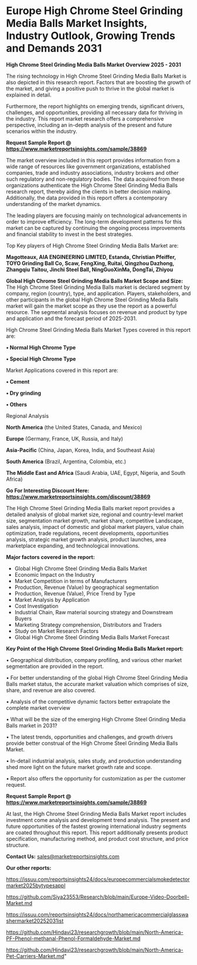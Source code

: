 # Europe High Chrome Steel Grinding Media Balls Market Insights, Industry Outlook, Growing Trends and Demands 2031

<Strong> High Chrome Steel Grinding Media Balls Market Overview 2025 - 2031</strong>

The rising technology in High Chrome Steel Grinding Media Balls Market is also depicted in this research report. Factors that are boosting the growth of the market, and giving a positive push to thrive in the global market is explained in detail.

Furthermore, the report highlights on emerging trends, significant drivers, challenges, and opportunities, providing all necessary data for thriving in the industry. This report market research offers a comprehensive perspective, including an in-depth analysis of the present and future scenarios within the industry.

<strong>Request Sample Report @ <a href=https://www.marketreportsinsights.com/sample/38869>https://www.marketreportsinsights.com/sample/38869</a></strong>

The market overview included in this report provides information from a wide range of resources like government organizations, established companies, trade and industry associations, industry brokers and other such regulatory and non-regulatory bodies. The data acquired from these organizations authenticate the High Chrome Steel Grinding Media Balls research report, thereby aiding the clients in better decision making. Additionally, the data provided in this report offers a contemporary understanding of the market dynamics.

The leading players are focusing mainly on technological advancements in order to improve efficiency. The long-term development patterns for this market can be captured by continuing the ongoing process improvements and financial stability to invest in the best strategies.

Top Key players of High Chrome Steel Grinding Media Balls Market are:

<strong>Magotteaux, AIA ENGINEERING LIMITED, Estanda, Christian Pfeiffer, TOYO Grinding Ball Co, Scaw, FengXing, Ruitai, Qingzhou Dazhong, Zhangqiu Taitou, Jinchi Steel Ball, NingGuoXinMa, DongTai, Zhiyou</strong>

<strong><b>Global High Chrome Steel Grinding Media Balls Market Scope and Size:</b></strong>
The High Chrome Steel Grinding Media Balls market is declared segment by company, region (country), type, and application. Players, stakeholders, and other participants in the global High Chrome Steel Grinding Media Balls market will gain the market scope as they use the report as a powerful resource. The segmental analysis focuses on revenue and product by type and application and the forecast period of 2025-2031.

High Chrome Steel Grinding Media Balls Market Types covered in this report are:

<strong>•  Normal High Chrome Type

•  Special High Chrome Type</strong>

Market Applications covered in this report are:

<strong>•  Cement

•  Dry grinding

•  Others</strong> 

Regional Analysis

<strong>North America</strong> (the United States, Canada, and Mexico)

<strong>Europe</strong> (Germany, France, UK, Russia, and Italy)

<strong>Asia-Pacific</strong> (China, Japan, Korea, India, and Southeast Asia)

<strong>South America</strong> (Brazil, Argentina, Colombia, etc.)

<strong>The Middle East and Africa</strong> (Saudi Arabia, UAE, Egypt, Nigeria, and South Africa)

<strong>Go For Interesting Discount Here: <a href=https://www.marketreportsinsights.com/discount/38869>https://www.marketreportsinsights.com/discount/38869</a></strong>

The High Chrome Steel Grinding Media Balls market report provides a detailed analysis of global market size, regional and country-level market size, segmentation market growth, market share, competitive Landscape, sales analysis, impact of domestic and global market players, value chain optimization, trade regulations, recent developments, opportunities analysis, strategic market growth analysis, product launches, area marketplace expanding, and technological innovations.

<strong><b>Major factors covered in the report:</b></strong>
<ul>
  <li>Global High Chrome Steel Grinding Media Balls Market </li>
  <li>Economic Impact on the Industry</li>
  <li>Market Competition in terms of Manufacturers</li>
  <li>Production, Revenue (Value) by geographical segmentation</li>
  <li>Production, Revenue (Value), Price Trend by Type</li>
  <li>Market Analysis by Application</li>
  <li>Cost Investigation</li>
  <li>Industrial Chain, Raw material sourcing strategy and Downstream Buyers</li>
  <li>Marketing Strategy comprehension, Distributors and Traders</li>
  <li>Study on Market Research Factors</li>
  <li>Global High Chrome Steel Grinding Media Balls Market Forecast</li>
</ul>

<strong><b>Key Point of the High Chrome Steel Grinding Media Balls Market report:</b></strong>

• Geographical distribution, company profiling, and various other market segmentation are provided in the report.

• For better understanding of the global High Chrome Steel Grinding Media Balls market status, the accurate market valuation which comprises of size, share, and revenue are also covered.

• Analysis of the competitive dynamic factors better extrapolate the complete market overview

• What will be the size of the emerging High Chrome Steel Grinding Media Balls market in 2031?

• The latest trends, opportunities and challenges, and growth drivers provide better construal of the High Chrome Steel Grinding Media Balls Market.

• In-detail industrial analysis, sales study, and production understanding shed more light on the future market growth rate and scope.

• Report also offers the opportunity for customization as per the customer request.

<strong>Request Sample Report @ <a href=https://www.marketreportsinsights.com/sample/38869>https://www.marketreportsinsights.com/sample/38869</a></strong>

At last, the High Chrome Steel Grinding Media Balls Market report includes investment come analysis and development trend analysis. The present and future opportunities of the fastest growing international industry segments are coated throughout this report. This report additionally presents product specification, manufacturing method, and product cost structure, and price structure.

<strong>Contact Us:</strong>
sales@marketreportsinsights.com

<strong>Our other reports:</strong>

<a href=https://issuu.com/reportsinsights24/docs/europecommercialsmokedetectormarket2025bytypesappl>https://issuu.com/reportsinsights24/docs/europecommercialsmokedetectormarket2025bytypesappl</a>

<a href=https://github.com/Siya23553/Research/blob/main/Europe-Video-Doorbell-Market.md>https://github.com/Siya23553/Research/blob/main/Europe-Video-Doorbell-Market.md</a>

<a href=https://issuu.com/reportsinsights24/docs/northamericacommercialglasswashermarket20252031ist>https://issuu.com/reportsinsights24/docs/northamericacommercialglasswashermarket20252031ist</a>

<a href=https://github.com/Hindavi23/researchgrowth/blob/main/North-America-PF-Phenol-methanal-Phenol-Formaldehyde-Market.md>https://github.com/Hindavi23/researchgrowth/blob/main/North-America-PF-Phenol-methanal-Phenol-Formaldehyde-Market.md</a>

<a href=https://github.com/Hindavi23/researchgrowth/blob/main/North-America-Pet-Carriers-Market.md>https://github.com/Hindavi23/researchgrowth/blob/main/North-America-Pet-Carriers-Market.md</a>"
